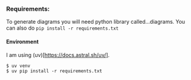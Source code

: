 ### Requirements:

To generate diagrams you will need python library called...diagrams. You can also do `pip install -r requirements.txt`

#### Environment

I am using (uv)[https://docs.astral.sh/uv/]. 

```console
$ uv venv
$ uv pip install -r requirements.txt
```
